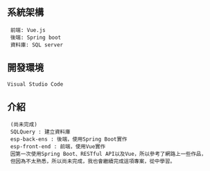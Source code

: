 ## 系統架構

     前端: Vue.js
     後端: Spring boot
     資料庫: SQL server

## 開發環境

    Visual Studio Code

## 介紹

     (尚未完成)
     SQLQuery : 建立資料庫
     esp-back-ens : 後端，使用Spring Boot實作
     esp-front-end : 前端，使用Vue實作
     因第一次使用Spring Boot、RESTful API以及Vue，所以參考了網路上一些作品，
     但因為不太熟悉，所以尚未完成，我也會繼續完成這項專案，從中學習。

